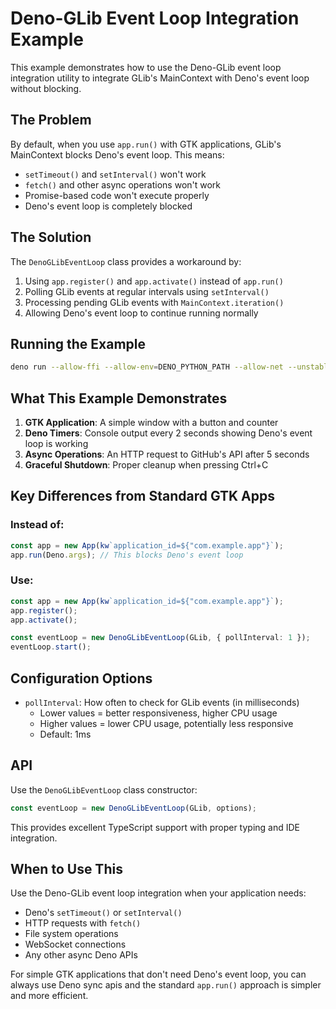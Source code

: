 # Deno-GLib Event Loop Integration Example

This example demonstrates how to use the Deno-GLib event loop integration
utility to integrate GLib's MainContext with Deno's event loop without blocking.

## The Problem

By default, when you use `app.run()` with GTK applications, GLib's MainContext
blocks Deno's event loop. This means:

- `setTimeout()` and `setInterval()` won't work
- `fetch()` and other async operations won't work
- Promise-based code won't execute properly
- Deno's event loop is completely blocked

## The Solution

The `DenoGLibEventLoop` class provides a workaround by:

1. Using `app.register()` and `app.activate()` instead of `app.run()`
2. Polling GLib events at regular intervals using `setInterval()`
3. Processing pending GLib events with `MainContext.iteration()`
4. Allowing Deno's event loop to continue running normally

## Running the Example

```bash
deno run --allow-ffi --allow-env=DENO_PYTHON_PATH --allow-net --unstable-ffi main.ts
```

## What This Example Demonstrates

1. **GTK Application**: A simple window with a button and counter
2. **Deno Timers**: Console output every 2 seconds showing Deno's event loop is
   working
3. **Async Operations**: An HTTP request to GitHub's API after 5 seconds
4. **Graceful Shutdown**: Proper cleanup when pressing Ctrl+C

## Key Differences from Standard GTK Apps

### Instead of:

```ts
const app = new App(kw`application_id=${"com.example.app"}`);
app.run(Deno.args); // This blocks Deno's event loop
```

### Use:

```ts
const app = new App(kw`application_id=${"com.example.app"}`);
app.register();
app.activate();

const eventLoop = new DenoGLibEventLoop(GLib, { pollInterval: 1 });
eventLoop.start();
```

## Configuration Options

- `pollInterval`: How often to check for GLib events (in milliseconds)
  - Lower values = better responsiveness, higher CPU usage
  - Higher values = lower CPU usage, potentially less responsive
  - Default: 1ms

## API

Use the `DenoGLibEventLoop` class constructor:

```ts
const eventLoop = new DenoGLibEventLoop(GLib, options);
```

This provides excellent TypeScript support with proper typing and IDE
integration.

## When to Use This

Use the Deno-GLib event loop integration when your application needs:

- Deno's `setTimeout()` or `setInterval()`
- HTTP requests with `fetch()`
- File system operations
- WebSocket connections
- Any other async Deno APIs

For simple GTK applications that don't need Deno's event loop, you can always
use Deno sync apis and the standard `app.run()` approach is simpler and more
efficient.

